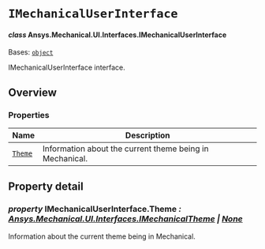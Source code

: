 # `IMechanicalUserInterface`

<a id="ansys.mechanical.stubs.v241.Ansys.Mechanical.UI.Interfaces.IMechanicalUserInterface"></a>

#### *class* Ansys.Mechanical.UI.Interfaces.IMechanicalUserInterface

Bases: [`object`](https://docs.python.org/3/library/functions.html#object)

IMechanicalUserInterface interface.

<!-- !! processed by numpydoc !! -->

<a id="overview"></a>

## Overview

### Properties

| Name | Description |
|----------------------------------------------|------------------------------------------------------------|
| [`Theme`](#IMechanicalUserInterface.Theme)   | Information about the current theme being in Mechanical.   |

<a id="property-detail"></a>

## Property detail

<a id="IMechanicalUserInterface.Theme"></a>

### *property* IMechanicalUserInterface.Theme *: [Ansys.Mechanical.UI.Interfaces.IMechanicalTheme](../../../../../v242/Ansys/Mechanical/UI/Interfaces/IMechanicalTheme.md#ansys.mechanical.stubs.v242.Ansys.Mechanical.UI.Interfaces.IMechanicalTheme) | [None](https://docs.python.org/3/library/constants.html#None)*

Information about the current theme being in Mechanical.

<!-- !! processed by numpydoc !! -->

